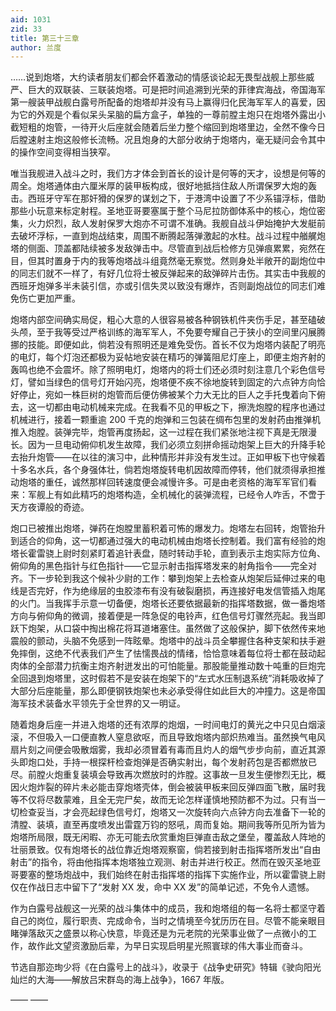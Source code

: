 ```yaml
---
aid: 1031
zid: 33
title: 第三十三章
author: 兰度
---
```


……说到炮塔，大约读者朋友们都会怀着激动的情感谈论起无畏型战舰上那些威严、巨大的双联装、三联装炮塔。可是把时间追溯到光荣的菲律宾海战，帝国海军第一艘装甲战舰白露号所配备的炮塔却并没有马上赢得归化民海军军人的喜爱，因为它的外观是个看似呆头呆脑的扁方盒子，单独的一尊前膛主炮只在炮塔外露出小截短粗的炮管，一待开火后座就会随着后坐力整个缩回到炮塔里边，全然不像今日后膛速射主炮这般修长流畅。况且炮身的大部分收纳于炮塔内，毫无疑问会令其中的操作空间变得相当狭窄。

唯当我舰进入战斗之时，我们方才体会到首长的设计是何等的天才，设想是何等的周全。炮塔通体由六厘米厚的装甲板构成，很好地抵挡住敌人所谓保罗大炮的轰击。西班牙守军在那奸猾的保罗的谋划之下，于港湾中设置了不少系锚浮标，借助那些小玩意来标定射程。圣地亚哥要塞属于整个马尼拉防御体系中的核心，炮位密集，火力炽烈，敌人发射保罗大炮亦不可谓不准确。我舰自战斗伊始掩护大发艇前去破坏浮标，一直到炮战结束，周围不断腾起落弹激起的水柱。战斗过程中艏艉炮塔的侧面、顶盖都陆续被多发敌弹击中。尽管直到战后检修方见弹痕累累，宛然在目，但其时置身于内的我等炮塔战斗组竟然毫无察觉。然则身处半敞开的副炮位中的同志们就不一样了，有好几位将士被反弹起来的敌弹碎片击伤。其实击中我舰的西班牙炮弹多半未装引信，亦或引信失灵以致没有爆炸，否则副炮战位的同志们难免伤亡更加严重。

炮塔内部空间确实局促，粗心大意的人很容易被各种钢铁机件夹伤手足，甚至磕破头颅，至于我等受过严格训练的海军军人，不免要夸耀自己于狭小的空间里闪展腾挪的技能。即便如此，倘若没有照明还是难免受伤。首长不仅为炮塔内装配了明亮的电灯，每个灯泡还都极为妥帖地安装在精巧的弹簧阻尼灯座上，即便主炮齐射的轰鸣也绝不会震坏。除了照明电灯，炮塔内的将士们还必须时刻注意几个彩色信号灯，譬如当绿色的信号灯开始闪亮，炮塔便不疾不徐地旋转到固定的六点钟方向恰好停止，宛如一株巨树的炮管而后便仿佛被某个力大无比的巨人之手托曳着向下俯去，这一切都由电动机械来完成。在我看不见的甲板之下，擦洗炮膛的程序也通过机械进行，接着一颗重逾 200 千克的炮弹和三包装在绸布包里的发射药由推弹机推入炮膛。装弹完毕，炮管再度扬起，这一过程在我们紧张地注视下真是无限漫长。因为一旦电动俯仰机发生故障，我们必须立刻拼命摇动炮架上巨大的升降手轮去抬升炮管——在以往的演习中，此种情形并非没有发生过。正如甲板下也守候着十多名水兵，各个身强体壮，倘若炮塔旋转电机因故障而停转，他们就须得承担推动炮塔的重任，诚然那样回转速度便会减慢许多。可是由老资格的海军军官们看来：军舰上有如此精巧的炮塔构造，全机械化的装弹流程，已经令人咋舌，不啻于天方夜谭般的奇迹。

炮口已被推出炮塔，弹药在炮膛里蓄积着可怖的爆发力。炮塔左右回转，炮管抬升到适合的仰角，这一切都通过强大的电动机械由炮塔长控制着。我们富有经验的炮塔长霍雷骁上尉时刻紧盯着追针表盘，随时转动手轮，直到表示主炮实际方位角、俯仰角的黑色指针与红色指针——它显示射击指挥塔发来的射角指令——完全对齐。下一步轮到我这个候补少尉的工作：攀到炮架上去检查从炮架后延伸过来的电线是否完好，作为绝缘层的虫胶漆布有没有破裂磨损，再连接好电发信管插入炮尾的火门。当我挥手示意一切备便，炮塔长还要依据最新的指挥塔数据，做一番炮塔方向与俯仰角的微调，接着便是一阵急促的电铃声，红色信号灯骤然亮起。我当即跃下炮架，从口袋中掏出棉花将耳道堵塞住。虽然做了这般保护，脚下依然传来地震般的颤动，头脑不免感到一阵眩晕。炮塔中的战斗员全攀握住各种支架和扶手避免摔倒，这绝不代表我们产生了怯懦畏战的情绪，恰恰意味着每位将士都在鼓动起肉体的全部潜力抗衡主炮齐射迸发出的可怕能量。那股能量推动数十吨重的巨炮完全回退到炮塔里，这时假若不是安装在炮架下的“左式水压制退系统”消耗吸收掉了大部分后座能量，那么即便钢铁炮架也未必承受得住如此巨大的冲撞力。这是帝国海军技术装备水平领先于全世界的又一明证。

随着炮身后座一并进入炮塔的还有浓厚的炮烟，一时间电灯的黄光之中只见白烟滚滚，不但吸入一口便直教人窒息欲呕，而且导致炮塔内部炽热难当。虽然换气电风扇片刻之间便会吸散烟雾，我却必须冒着有毒而且灼人的烟气步步向前，直近其源头即炮口处，手持一根探杆检查炮弹是否确实射出，每个发射药包是否都燃放已尽。前膛火炮重复装填会导致再次燃放时的炸膛。这事故一旦发生便惨烈无比，概因火炮炸裂的碎片未必能击穿炮塔壳体，倒会被装甲板来回反弹四面飞散，届时我等不仅将尽数蒙难，且全无完尸矣，故而无论怎样谨慎地预防都不为过。只有当一切检查妥当，才会亮起绿色信号灯，炮塔又一次旋转向六点钟方向去准备下一轮的清膛、装填，直至再度喷发出雷霆万钧的怒吼，周而复始。期间我等所见所为皆为炮塔所局限，既无闲暇、亦无可能去欣赏重炮巨弹直击敌之堡垒，覆盖敌人阵地的壮丽景致。仅有炮塔长的战位靠近炮塔观察窗，倘若接到射击指挥塔所发出“自由射击”的指令，将由他指挥本炮塔独立观测、射击并进行校正。然而在毁灭圣地亚哥要塞的整场炮战中，我们始终在射击指挥塔的指挥下实施作业，所以霍雷骁上尉仅在作战日志中留下了“发射 XX 发，命中 XX 发”的简单记述，不免令人遗憾。

作为白露号战舰这一光荣的战斗集体中的成员，我和炮塔组的每一名将士都坚守着自己的岗位，履行职责、完成命令，当时之情境至今犹历历在目。尽管不能亲眼目睹弹落敌灭之盛景以称心快意，毕竟还是为元老院的光荣事业做了一点微小的工作，故作此文望资激励后辈，为早日实现启明星光照寰球的伟大事业而奋斗。

节选自那迩珣少将《在白露号上的战斗》，收录于《战争史研究》特辑《驶向阳光灿烂的大海——解放吕宋群岛的海上战争》，1667 年版。

—— ——
